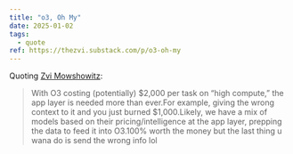 ```yaml
---
title: "o3, Oh My"
date: 2025-01-02
tags:
  - quote
ref: https://thezvi.substack.com/p/o3-oh-my
---
```



Quoting [Zvi Mowshowitz](https://thezvi.substack.com/p/o3-oh-my):

> With O3 costing (potentially) $2,000 per task on “high compute,” the app layer is needed more than ever.For example, giving the wrong context to it and you just burned $1,000.Likely, we have a mix of models based on their pricing/intelligence at the app layer, prepping the data to feed it into O3.100% worth the money but the last thing u wana do is send the wrong info lol